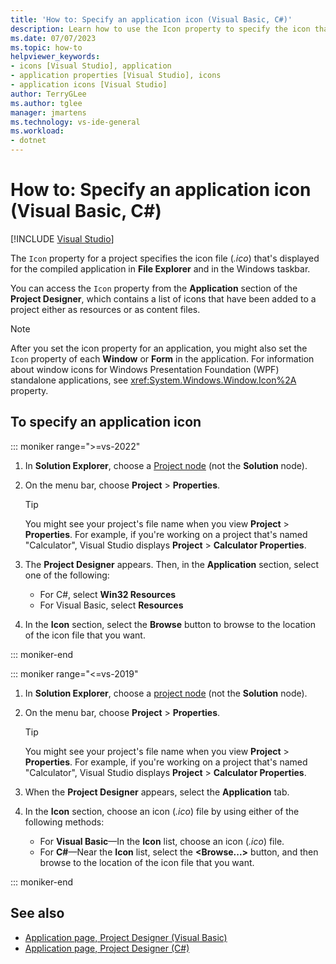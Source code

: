 ```yaml
---
title: 'How to: Specify an application icon (Visual Basic, C#)'
description: Learn how to use the Icon property to specify the icon that File Explorer and the Windows taskbar displays for the compiled application.
ms.date: 07/07/2023
ms.topic: how-to
helpviewer_keywords:
- icons [Visual Studio], application
- application properties [Visual Studio], icons
- application icons [Visual Studio]
author: TerryGLee
ms.author: tglee
manager: jmartens
ms.technology: vs-ide-general
ms.workload:
- dotnet
---
```

# How to: Specify an application icon (Visual Basic, C#)

 [!INCLUDE [Visual Studio](~/includes/applies-to-version/vs-windows-only.md)]

The `Icon` property for a project specifies the icon file (*.ico*) that's displayed for the compiled application in **File Explorer** and in the Windows taskbar.

You can access the `Icon` property from the **Application** section of the **Project Designer**, which contains a list of icons that have been added to a project either as resources or as content files.

> [!NOTE]
> After you set the icon property for an application, you might also set the `Icon` property of each **Window** or **Form** in the application. For information about window icons for Windows Presentation Foundation (WPF) standalone applications, see <xref:System.Windows.Window.Icon%2A> property.

## To specify an application icon

::: moniker range=">=vs-2022"

1. In **Solution Explorer**, choose a [Project node](use-solution-explorer.md#solution-explorer-ui) (not the **Solution** node).

1. On the menu bar, choose **Project** > **Properties**.

    > [!TIP]
    > You might see your project's file name when you view **Project** > **Properties**. For example, if you're working on a project that's named "Calculator", Visual Studio displays **Project** > **Calculator Properties**.

1. The **Project Designer** appears. Then, in the **Application** section, select one of the following:
   - For C#, select **Win32 Resources** 
   - For Visual Basic, select **Resources**

1. In the **Icon** section, select the **Browse** button to browse to the location of the icon file that you want.

::: moniker-end

::: moniker range="<=vs-2019" 

1. In **Solution Explorer**, choose a [project node](use-solution-explorer.md#solution-explorer-ui) (not the **Solution** node).

1. On the menu bar, choose **Project** > **Properties**.

    > [!TIP]
    > You might see your project's file name when you view **Project** > **Properties**. For example, if you're working on a project that's named "Calculator", Visual Studio displays **Project** > **Calculator Properties**.

1. When the **Project Designer** appears, select the **Application** tab.

1. In the **Icon** section, choose an icon (*.ico*) file by using either of the following methods:
    - For **Visual Basic**&mdash;In the **Icon** list, choose an icon (*.ico*) file.
    - For **C#**&mdash;Near the **Icon** list, select the **\<Browse...>** button, and then browse to the location of the icon file that you want.

::: moniker-end

## See also

- [Application page, Project Designer (Visual Basic)](../ide/reference/application-page-project-designer-visual-basic.md)
- [Application page, Project Designer (C#)](../ide/reference/application-page-project-designer-csharp.md)
